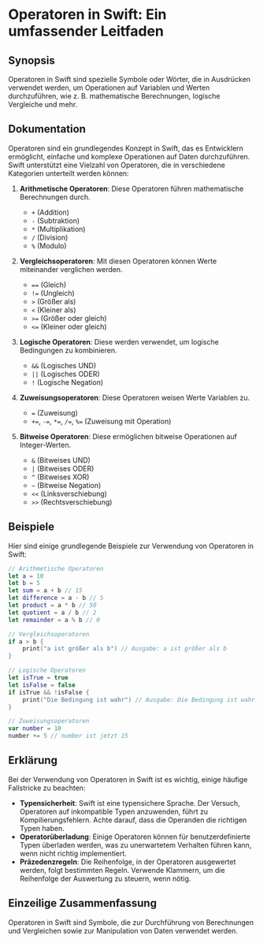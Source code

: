 <!--
Meta Description: # Operatoren in Swift: Ein umfassender Leitfaden ## Synopsis Operatoren in Swift sind spezielle Symbole oder Wörter, die in Ausdrücken verwendet werde...
Meta Keywords: operatoren, swift, die, let, werden
-->

# Operatoren in Swift: Ein umfassender Leitfaden

## Synopsis
Operatoren in Swift sind spezielle Symbole oder Wörter, die in Ausdrücken verwendet werden, um Operationen auf Variablen und Werten durchzuführen, wie z. B. mathematische Berechnungen, logische Vergleiche und mehr.

## Dokumentation
Operatoren sind ein grundlegendes Konzept in Swift, das es Entwicklern ermöglicht, einfache und komplexe Operationen auf Daten durchzuführen. Swift unterstützt eine Vielzahl von Operatoren, die in verschiedene Kategorien unterteilt werden können:

1. **Arithmetische Operatoren**: Diese Operatoren führen mathematische Berechnungen durch.
   - `+` (Addition)
   - `-` (Subtraktion)
   - `*` (Multiplikation)
   - `/` (Division)
   - `%` (Modulo)

2. **Vergleichsoperatoren**: Mit diesen Operatoren können Werte miteinander verglichen werden.
   - `==` (Gleich)
   - `!=` (Ungleich)
   - `>` (Größer als)
   - `<` (Kleiner als)
   - `>=` (Größer oder gleich)
   - `<=` (Kleiner oder gleich)

3. **Logische Operatoren**: Diese werden verwendet, um logische Bedingungen zu kombinieren.
   - `&&` (Logisches UND)
   - `||` (Logisches ODER)
   - `!` (Logische Negation)

4. **Zuweisungsoperatoren**: Diese Operatoren weisen Werte Variablen zu.
   - `=` (Zuweisung)
   - `+=`, `-=`, `*=`, `/=`, `%=` (Zuweisung mit Operation)

5. **Bitweise Operatoren**: Diese ermöglichen bitweise Operationen auf Integer-Werten.
   - `&` (Bitweises UND)
   - `|` (Bitweises ODER)
   - `^` (Bitweises XOR)
   - `~` (Bitweise Negation)
   - `<<` (Linksverschiebung)
   - `>>` (Rechtsverschiebung)

## Beispiele
Hier sind einige grundlegende Beispiele zur Verwendung von Operatoren in Swift:

```swift
// Arithmetische Operatoren
let a = 10
let b = 5
let sum = a + b // 15
let difference = a - b // 5
let product = a * b // 50
let quotient = a / b // 2
let remainder = a % b // 0

// Vergleichsoperatoren
if a > b {
    print("a ist größer als b") // Ausgabe: a ist größer als b
}

// Logische Operatoren
let isTrue = true
let isFalse = false
if isTrue && !isFalse {
    print("Die Bedingung ist wahr") // Ausgabe: Die Bedingung ist wahr
}

// Zuweisungsoperatoren
var number = 10
number += 5 // number ist jetzt 15
```

## Erklärung
Bei der Verwendung von Operatoren in Swift ist es wichtig, einige häufige Fallstricke zu beachten:

- **Typensicherheit**: Swift ist eine typensichere Sprache. Der Versuch, Operatoren auf inkompatible Typen anzuwenden, führt zu Kompilierungsfehlern. Achte darauf, dass die Operanden die richtigen Typen haben.
- **Operatorüberladung**: Einige Operatoren können für benutzerdefinierte Typen überladen werden, was zu unerwartetem Verhalten führen kann, wenn nicht richtig implementiert.
- **Präzedenzregeln**: Die Reihenfolge, in der Operatoren ausgewertet werden, folgt bestimmten Regeln. Verwende Klammern, um die Reihenfolge der Auswertung zu steuern, wenn nötig.

## Einzeilige Zusammenfassung
Operatoren in Swift sind Symbole, die zur Durchführung von Berechnungen und Vergleichen sowie zur Manipulation von Daten verwendet werden.